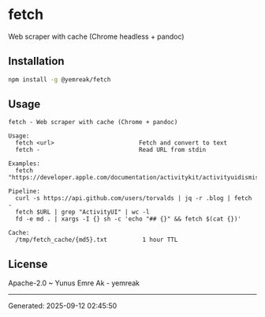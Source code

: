 # fetch

Web scraper with cache (Chrome headless + pandoc)

## Installation

```bash
npm install -g @yemreak/fetch
```

## Usage

```
fetch - Web scraper with cache (Chrome + pandoc)

Usage:
  fetch <url>                        Fetch and convert to text
  fetch -                            Read URL from stdin

Examples:
  fetch "https://developer.apple.com/documentation/activitykit/activityuidismissalpolicy"
  
Pipeline:
  curl -s https://api.github.com/users/torvalds | jq -r .blog | fetch -
  fetch $URL | grep "ActivityUI" | wc -l
  fd -e md . | xargs -I {} sh -c 'echo "## {}" && fetch $(cat {})'
  
Cache:
  /tmp/fetch_cache/{md5}.txt          1 hour TTL
```

## License

Apache-2.0 ~ Yunus Emre Ak - yemreak

---
Generated: 2025-09-12 02:45:50
